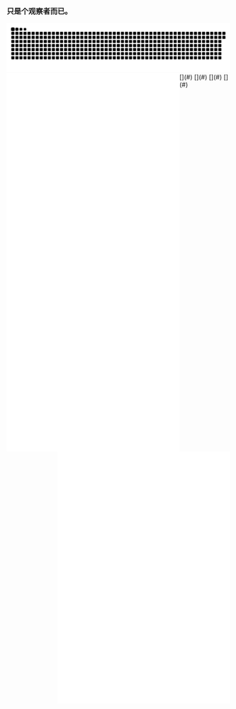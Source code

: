 
### 只是个观察者而已。
<picture>
  <source media="(prefers-color-scheme: dark)" srcset="https://github.com/ZoruaFox/ZoruaFox/blob/output/github-contribution-grid-snake-dark.svg" />
  <source media="(prefers-color-scheme: light)" srcset="https://github.com/ZoruaFox/ZoruaFox/blob/output/github-contribution-grid-snake.svg" />
  <img alt="github-snake" src="https://github.com/ZoruaFox/ZoruaFox/blob/output/github-contribution-grid-snake.svg" />
</picture>
[<img align="left" width="390" alt="GitHub basic" src="https://raw.githubusercontent.com/ZoruaFox/ZoruaFox/main/github-basic.svg" />](#)
[<img align="left" width="390" alt="GitHub basic" src="https://raw.githubusercontent.com/ZoruaFox/ZoruaFox/main/github-steam.svg" />](#)
[<img align="right" width="390" alt="GitHub language" src="https://raw.githubusercontent.com/ZoruaFox/ZoruaFox/main/github-languages.svg" />](#)
[<img align="right" width="390" alt="GitHub language" src="https://raw.githubusercontent.com/ZoruaFox/ZoruaFox/main/github-ysdag.svg" />](#)
<!--
**ZoruaFox/ZoruaFox** is a ✨ _special_ ✨ repository because its `README.md` (this file) appears on your GitHub profile.

Here are some ideas to get you started:

- 🔭 I’m currently working on ...
- 🌱 I’m currently learning ...
- 👯 I’m looking to collaborate on ...
- 🤔 I’m looking for help with ...
- 💬 Ask me about ...
- 📫 How to reach me: ...
- 😄 Pronouns: ...
- ⚡ Fun fact: ...
-->
